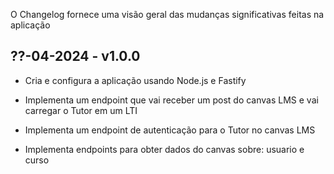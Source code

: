 O Changelog fornece uma visão geral das mudanças significativas feitas na aplicação

## ??-04-2024 - v1.0.0

* Cria e configura a aplicação usando Node.js e Fastify

* Implementa um endpoint que vai receber um post do canvas LMS e vai carregar o Tutor em um LTI

* Implementa um endpoint de autenticação para o Tutor no canvas LMS

* Implementa endpoints para obter dados do canvas sobre: usuario e curso
